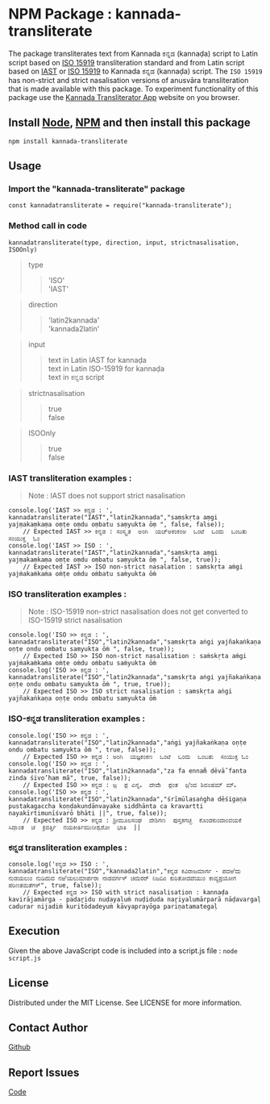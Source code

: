 # NPM Package : kannada-transliterate
The package transliterates text from Kannada ಕನ್ನಡ (kannaḍa) script to Latin script based on [ISO 15919](https://en.wikipedia.org/wiki/ISO_15919) transliteration standard and from Latin script based on [IAST](https://en.wikipedia.org/wiki/International_Alphabet_of_Sanskrit_Transliteration) or [ISO 15919](https://en.wikipedia.org/wiki/ISO_15919) to Kannada ಕನ್ನಡ (kannaḍa) script. The ```ISO 15919``` has non-strict and strict nasalisation versions of anusvāra transliteration that is made available with this package. To experiment functionality of this package use the [Kannada Transliterator App](https://vyshantha.github.io/kannadatransliterate/) website on you browser.

## Install [Node](https://nodejs.org/en/download), [NPM](https://docs.npmjs.com/downloading-and-installing-node-js-and-npm) and then install this package
```npm install kannada-transliterate```

## Usage
### Import the "kannada-transliterate" package

```
const kannadatransliterate = require("kannada-transliterate");
```

### Method call in code 
```kannadatransliterate(type, direction, input, strictnasalisation, ISOOnly)```
> type
>> 'ISO' \
>> 'IAST'

> direction
>> 'latin2kannada' \
>> 'kannada2latin'

> input
>> text in Latin IAST for kannaḍa \
>> text in Latin ISO-15919 for kannaḍa \
>> text in ಕನ್ನಡ script

> strictnasalisation
>> true \
>> false

> ISOOnly
>> true \
>> false

### IAST transliteration examples :

> Note : IAST does not support strict nasalisation

```
console.log('IAST >> ಕನ್ನಡ : ', kannadatransliterate("IAST","latin2kannada","saṃskṛta aṃgi yajṃakaṃkaṃa oṃṭe oṃdu oṃbatu saṃyukta ōṃ ", false, false));  
    // Expected IAST >> ಕನ್ನಡ : ಸಂಸ್ಕೃತ  ಅಂಗಿ  ಯಜ್ಅಕಂಕಂಅ  ಒಂಟೆ  ಒಂದು  ಒಂಬತು  ಸಂಯುಕ್ತ  ಓಂ 
console.log('IAST >> ISO : ', kannadatransliterate("IAST","latin2kannada","saṃskṛta aṃgi yajṃakaṃkaṃa oṃṭe oṃdu oṃbatu saṃyukta ōṃ ", false, true)); 
    // Expected IAST >> ISO non-strict nasalation : saṁskṛta aṁgi yajṁakaṁkaṁa oṁṭe oṁdu oṁbatu saṁyukta ōṁ
```

### ISO transliteration examples : 

> Note : ISO-15919 non-strict nasalisation does not get converted to ISO-15919 strict nasalisation
```
console.log('ISO >> ಕನ್ನಡ : ', kannadatransliterate("ISO","latin2kannada","samskṛta aṅgi yajñakaṅkaṇa oṇṭe ondu ombatu samyukta ōṁ ", false, true));  
    // Expected ISO >> ISO non-strict nasalisation : saṁskṛta aṁgi yajṁakaṁkaṁa oṁṭe oṁdu oṁbatu saṁyukta ōṁ 
console.log('ISO >> ಕನ್ನಡ : ', kannadatransliterate("ISO","latin2kannada","samskṛta aṅgi yajñakaṅkaṇa oṇṭe ondu ombatu samyukta ōṁ ", true, true)); 
    // Expected ISO >> ISO strict nasalisation : samskṛta aṅgi yajñakaṅkaṇa oṇṭe ondu ombatu samyukta ōṁ
```

### ISO-ಕನ್ನಡ transliteration examples :

```
console.log('ISO >> ಕನ್ನಡ : ', kannadatransliterate("ISO","latin2kannada","aṅgi yajñakaṅkaṇa oṇṭe ondu ombatu samyukta ōṁ ", true, false));  
    // Expected ISO >> ಕನ್ನಡ : ಅಂಗಿ  ಯಜ್ಞಕಂಕಣ  ಒಂಟೆ  ಒಂದು  ಒಂಬತು  ಸಂಯುಕ್ತ ಓಂ 
console.log('ISO >> ಕನ್ನಡ : ', kannadatransliterate("ISO","latin2kannada","za fa ennam̐ dēvā̃ fanta zinda śivo’ham mã", true, false));  
    // Expected ISO >> ಕನ್ನಡ : ಜ಼  ಫ಼ ಎನ್ನಀ  ದೇವಾಁ  ಫ಼ಂತ  ಜ಼ಿಂದ ಶಿವಽಹಮ್ ಮ್ಀ
console.log('ISO >> ಕನ್ನಡ : ', kannadatransliterate("ISO","latin2kannada","śrīmūlasaṅgha dēśigaṇa pustakagaccha koṇḍakundānvayake siddhānta ca kravartti nayakīrtimunīśvarō bhāti ||", true, false));
    // Expected ISO >> ಕನ್ನಡ : ಶ್ರೀಮೂಲಸಂಘ  ದೇಶಿಗಣ  ಪುಸ್ತಕಗಚ್ಛ  ಕೊಂಡಕುಂದಾಂವಯಕೆ  ಸಿದ್ಧಾಂತ  ಚ  ಕ್ರವರ್ತ್ತಿ  ನಯಕೀರ್ತಿಮುನೀಶ್ವರೋ  ಭಾತಿ  ||
```

### ಕನ್ನಡ transliteration examples :

```
console.log('ಕನ್ನಡ >> ISO : ', kannadatransliterate("ISO","kannada2latin","ಕನ್ನಡ ಕವಿರಾಜಮಾರ್ಗ - ಪದಱಿದು ನುಡಯಲುಂ ನುಡಿದುದ ನಱಿಯಲುಮಾರ್ಪರಾ ನಾಡವರ್ಗಳ್ ಚದುರರ್ ನಿಜದಿಂ ಕುರಿತೋದದೆಯುಂ ಕಾವ್ಯಪ್ರಯೋಗ ಪರಿಣತಮತೆಗಳ್", true, false)); 
    // Expected ಕನ್ನಡ >> ISO with strict nasalisation : kannaḍa kavirājamārga - padaṟidu nuḍayaluṁ nuḍiduda naṟiyalumārparā nāḍavargaḷ cadurar nijadiṁ kuritōdadeyuṁ kāvyaprayōga pariṇatamategaḷ
```

## Execution 
Given the above JavaScript code is included into a script.js file : ```node script.js```

## License
Distributed under the MIT License. See LICENSE for more information.

## Contact Author
[Github](https://github.com/Vyshantha)

## Report Issues
[Code](https://github.com/Vyshantha/kannada-transliterate)

